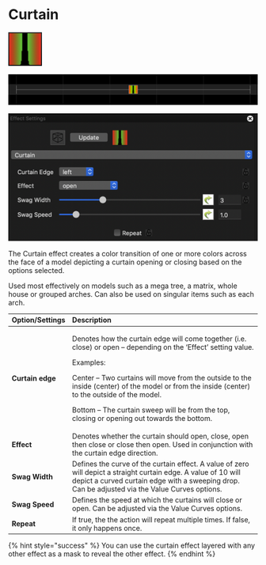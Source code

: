# Curtain

![Icon](../../.gitbook/assets/image%20%28796%29.png)

![Sequencer Grid](../../.gitbook/assets/image%20%28379%29.png)

![](../../.gitbook/assets/image%20%28464%29.png)

The Curtain effect creates a color transition of one or more colors across the face of a model depicting a curtain opening or closing based on the options selected.

Used most effectively on models such as a mega tree, a matrix, whole house or grouped arches. Can also be used on singular items such as each arch.

<table>
  <thead>
    <tr>
      <th style="text-align:left"><b>Option/Settings</b>
      </th>
      <th style="text-align:left">Description</th>
    </tr>
  </thead>
  <tbody>
    <tr>
      <td style="text-align:left"><b>Curtain edge</b>
      </td>
      <td style="text-align:left">
        <p>Denotes how the curtain edge will come together (i.e. close) or open &#x2013;
          depending on the &#x2018;Effect&#x2019; setting value.
          <br />
        </p>
        <p>Examples:</p>
        <p>Center &#x2013; Two curtains will move from the outside to the inside
          (center) of the model or from the inside (center) to the outside of the
          model.</p>
        <p>Bottom &#x2013; The curtain sweep will be from the top, closing or opening
          out towards the bottom.</p>
      </td>
    </tr>
    <tr>
      <td style="text-align:left"><b>Effect</b>
      </td>
      <td style="text-align:left">Denotes whether the curtain should open, close, open then close or close
        then open. Used in conjunction with the curtain edge direction.</td>
    </tr>
    <tr>
      <td style="text-align:left"><b>Swag Width</b>
      </td>
      <td style="text-align:left">Defines the curve of the curtain effect. A value of zero will depict a
        straight curtain edge. A value of 10 will depict a curved curtain edge
        with a sweeping drop. Can be adjusted via the Value Curves options.</td>
    </tr>
    <tr>
      <td style="text-align:left"><b>Swag Speed</b>
      </td>
      <td style="text-align:left">Defines the speed at which the curtains will close or open. Can be adjusted
        via the Value Curves options.</td>
    </tr>
    <tr>
      <td style="text-align:left"><b>Repeat</b>
      </td>
      <td style="text-align:left">If true, the the action will repeat multiple times. If false, it only
        happens once.</td>
    </tr>
  </tbody>
</table>{% hint style="success" %}
You can use the curtain effect layered with any other effect as a mask to reveal the other effect.
{% endhint %}

